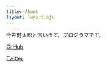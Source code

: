 ```yaml
---
title: About
layout: layout.njk
---
```

今井健太郎と言います。プログラマです。

[GitHub](https://github.com/kentaroi)

[Twitter](https://twitter.com/kentaroimai)
